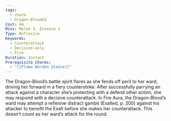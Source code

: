 ```yaml
---
tags:
  - charm
  - Dragon-Blooded
Cost: 4m
Mins: Melee 5, Essence 2
Type: Reflexive
Keywords:
  - Counterattack
  - Decisive-only
  - Fire
Duration: Instant
Prerequisite Charms:
  - "[[Flame Warden Stance]]"
---
```

The Dragon-Blood’s battle spirit flares as she fends off peril to her ward, driving her forward in a fiery counterstrike. After successfully parrying an attack against a character she’s protecting with a defend other action, she may respond with a decisive counterattack. In Fire Aura, the Dragon-Blood’s ward may attempt a reflexive distract gambit (Exalted, p. 200) against his attacker to benefit the Exalt before she makes her counterattack. This doesn’t count as her ward’s attack for the round.